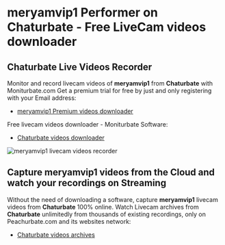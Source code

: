 # meryamvip1 Performer on Chaturbate - Free LiveCam videos downloader

## Chaturbate Live Videos Recorder

Monitor and record livecam videos of **meryamvip1** from **Chaturbate** with Moniturbate.com
Get a premium trial for free by just and only registering with your Email address:
* [meryamvip1 Premium videos downloader](https://moniturbate.com/request-demo-licence-key.html)

Free livecam videos downloader - Moniturbate Software:
* [Chaturbate videos downloader](https://moniturbate.com/moniturbate-download-software.html)

![meryamvip1 livecam videos recorder](https://peachurnet.com/templates/moniturbate-software.png)


## Capture meryamvip1 videos from the Cloud and watch your recordings on Streaming

Without the need of downloading a software, capture **meryamvip1** livecam videos from **Chaturbate** 100% online.
Watch Livecam archives from **Chaturbate** unlimitedly from thousands of existing recordings, only on Peachurbate.com and its websites network:
* [Chaturbate videos archives](https://peachurnet.com/)